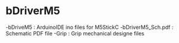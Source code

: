 # bDriverM5

-bDriveM5 : ArduinoIDE ino files for M5StickC
-bDriverM5_Sch.pdf : Schematic PDF file
-Grip : Grip mechanical designe files
